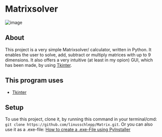 # Matrixsolver
![image](https://user-images.githubusercontent.com/82322027/161436940-d8c959fc-f3dc-48eb-a936-d8e5a1862dee.png)


## About
This project is a very simple Matrixsolver/ calculator, written in Python. It enables the user to solve, add, subtract or multiply matrices with up to 9 dimensions.
It also offers a very intuitive (at least in my opion) GUI, which has been made, by using [Tkinter](https://docs.python.org/3/library/tkinter.html).

## This program uses
* [Tkinter](https://docs.python.org/3/library/tkinter.html)

## Setup
To use this project, clone it, by running this command in your terminal/cmd: `git clone https://github.com/linusschlepp/Matrix.git`. 
Or you can also use it as a .exe-file: [How to create a .exe-File using PyInstaller](https://www.youtube.com/watch?v=QWqxRchawZY&t=274s&ab_channel=Codemy.com)

